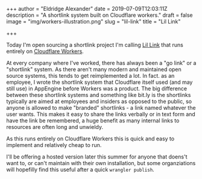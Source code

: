 +++
author = "Eldridge Alexander"
date = 2019-07-09T12:03:11Z
description = "A shortlink system built on Cloudflare workers."
draft = false
image = "img/workers-illustration.png"
slug = "lil-link"
title = "Lil Link"

+++

Today I'm open sourcing a shortlink project I'm calling [Lil Link](https://lillink.co) that runs entirely on [Cloudflare Workers](https://workers.cloudflare.com/).

At every company where I've worked, there has always been a "go link" or a "shortlink" system.
As there aren't many modern and maintained open source systems, this tends to get reimplemented a lot. In fact. as an employee, I wrote the shortlink system that Cloudflare itself used (and may still use) in AppEngine before Workers was a product.
The big difference between these shortlink systems and something like bit.ly is the shortlinks typically are aimed at employees and insiders as opposed to the public, so anyone is allowed to make "branded" shortlinks - a link named whatever the user wants.
This makes it easy to share the links verbally or in text form and have the link be remembered, a huge benefit as many internal links to resources are often long and unwieldy. 

As this runs entirely on Cloudflare Workers this is quick and easy to implement and relatively cheap to run.

I'll be offering a hosted version later this summer for anyone that doens't want to, or can't maintain with their own installation, but some organziations will hopefilly find this useful after a quick `wrangler publish`.